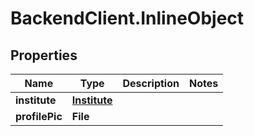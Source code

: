 # BackendClient.InlineObject

## Properties

Name | Type | Description | Notes
------------ | ------------- | ------------- | -------------
**institute** | [**Institute**](Institute.md) |  | 
**profilePic** | **File** |  | 



